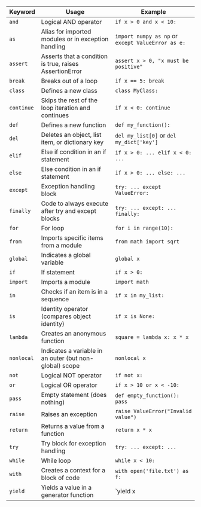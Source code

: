 | Keyword       | Usage                                                     | Example                                              |
|---------------|-----------------------------------------------------------|------------------------------------------------------|
| `and`         | Logical AND operator                                      | `if x > 0 and x < 10:`                                |
| `as`          | Alias for imported modules or in exception handling       | `import numpy as np` or `except ValueError as e:`     |
| `assert`      | Asserts that a condition is true, raises AssertionError  | `assert x > 0, "x must be positive"`                 |
| `break`       | Breaks out of a loop                                      | `if x == 5: break`                                   |
| `class`       | Defines a new class                                       | `class MyClass:`                                     |
| `continue`    | Skips the rest of the loop iteration and continues        | `if x < 0: continue`                                 |
| `def`         | Defines a new function                                    | `def my_function():`                                 |
| `del`         | Deletes an object, list item, or dictionary key           | `del my_list[0]` or `del my_dict['key']`             |
| `elif`        | Else if condition in an if statement                      | `if x > 0: ... elif x < 0: ...`                       |
| `else`        | Else condition in an if statement                         | `if x > 0: ... else: ...`                            |
| `except`      | Exception handling block                                  | `try: ... except ValueError:`                        |
| `finally`     | Code to always execute after try and except blocks        | `try: ... except: ... finally:`                      |
| `for`         | For loop                                                  | `for i in range(10):`                                |
| `from`        | Imports specific items from a module                      | `from math import sqrt`                              |
| `global`      | Indicates a global variable                               | `global x`                                           |
| `if`          | If statement                                              | `if x > 0:`                                          |
| `import`      | Imports a module                                         | `import math`                                        |
| `in`          | Checks if an item is in a sequence                        | `if x in my_list:`                                   |
| `is`          | Identity operator (compares object identity)              | `if x is None:`                                      |
| `lambda`      | Creates an anonymous function                             | `square = lambda x: x * x`                            |
| `nonlocal`    | Indicates a variable in an outer (but non-global) scope   | `nonlocal x`                                         |
| `not`         | Logical NOT operator                                      | `if not x:`                                          |
| `or`          | Logical OR operator                                       | `if x > 10 or x < -10:`                               |
| `pass`        | Empty statement (does nothing)                            | `def empty_function(): pass`                         |
| `raise`       | Raises an exception                                       | `raise ValueError("Invalid value")`                   |
| `return`      | Returns a value from a function                           | `return x * x`                                       |
| `try`         | Try block for exception handling                          | `try: ... except: ...`                               |
| `while`       | While loop                                               | `while x < 10:`                                      |
| `with`        | Creates a context for a block of code                     | `with open('file.txt') as f:`                        |
| `yield`       | Yields a value in a generator function                    | `yield x
